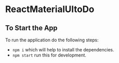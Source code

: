 # ReactMaterialUItoDo

## To Start the App

To run the application do the following steps:
* <code>npm i</code> which will help to install the dependencies.
* <code>npm start</code> run this for development.
